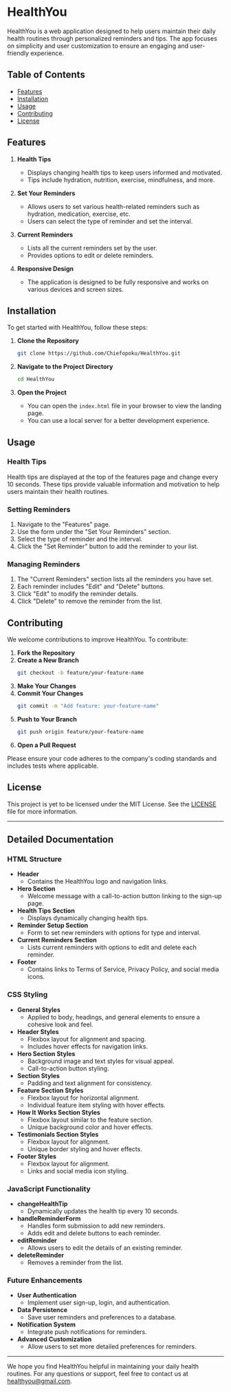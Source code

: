 # HealthYou

HealthYou is a web application designed to help users maintain their daily health routines through personalized reminders and tips. The app focuses on simplicity and user customization to ensure an engaging and user-friendly experience.

## Table of Contents

- [Features](#features)
- [Installation](#installation)
- [Usage](#usage)
- [Contributing](#contributing)
- [License](#license)

## Features


1. **Health Tips**
    - Displays changing health tips to keep users informed and motivated.
    - Tips include hydration, nutrition, exercise, mindfulness, and more.

2. **Set Your Reminders**
    - Allows users to set various health-related reminders such as hydration, medication, exercise, etc.
    - Users can select the type of reminder and set the interval.

3. **Current Reminders**
    - Lists all the current reminders set by the user.
    - Provides options to edit or delete reminders.

4. **Responsive Design**
    - The application is designed to be fully responsive and works on various devices and screen sizes.

## Installation

To get started with HealthYou, follow these steps:

1. **Clone the Repository**
    ```bash
    git clone https://github.com/Chiefopoku/HealthYou.git
    ```

2. **Navigate to the Project Directory**
    ```bash
    cd HealthYou
    ```

3. **Open the Project**
    - You can open the `index.html` file in your browser to view the landing page.
    - You can use a local server for a better development experience.

## Usage

### Health Tips

Health tips are displayed at the top of the features page and change every 10 seconds. These tips provide valuable information and motivation to help users maintain their health routines.

### Setting Reminders

1. Navigate to the "Features" page.
2. Use the form under the "Set Your Reminders" section.
3. Select the type of reminder and the interval.
4. Click the "Set Reminder" button to add the reminder to your list.

### Managing Reminders

1. The "Current Reminders" section lists all the reminders you have set.
2. Each reminder includes "Edit" and "Delete" buttons.
3. Click "Edit" to modify the reminder details.
4. Click "Delete" to remove the reminder from the list.

## Contributing

We welcome contributions to improve HealthYou. To contribute:

1. **Fork the Repository**
2. **Create a New Branch**
    ```bash
    git checkout -b feature/your-feature-name
    ```
3. **Make Your Changes**
4. **Commit Your Changes**
    ```bash
    git commit -m "Add feature: your-feature-name"
    ```
5. **Push to Your Branch**
    ```bash
    git push origin feature/your-feature-name
    ```
6. **Open a Pull Request**

Please ensure your code adheres to the company's coding standards and includes tests where applicable.

## License

This project is yet to be licensed under the MIT License. See the [LICENSE](LICENSE) file for more information.

---

## Detailed Documentation

### HTML Structure

- **Header**
    - Contains the HealthYou logo and navigation links.
- **Hero Section**
    - Welcome message with a call-to-action button linking to the sign-up page.
- **Health Tips Section**
    - Displays dynamically changing health tips.
- **Reminder Setup Section**
    - Form to set new reminders with options for type and interval.
- **Current Reminders Section**
    - Lists current reminders with options to edit and delete each reminder.
- **Footer**
    - Contains links to Terms of Service, Privacy Policy, and social media icons.

### CSS Styling

- **General Styles**
    - Applied to body, headings, and general elements to ensure a cohesive look and feel.
- **Header Styles**
    - Flexbox layout for alignment and spacing.
    - Includes hover effects for navigation links.
- **Hero Section Styles**
    - Background image and text styles for visual appeal.
    - Call-to-action button styling.
- **Section Styles**
    - Padding and text alignment for consistency.
- **Feature Section Styles**
    - Flexbox layout for horizontal alignment.
    - Individual feature item styling with hover effects.
- **How It Works Section Styles**
    - Flexbox layout similar to the feature section.
    - Unique background color and hover effects.
- **Testimonials Section Styles**
    - Flexbox layout for alignment.
    - Unique border styling and hover effects.
- **Footer Styles**
    - Flexbox layout for alignment.
    - Links and social media icon styling.

### JavaScript Functionality

- **changeHealthTip**
    - Dynamically updates the health tip every 10 seconds.
- **handleReminderForm**
    - Handles form submission to add new reminders.
    - Adds edit and delete buttons to each reminder.
- **editReminder**
    - Allows users to edit the details of an existing reminder.
- **deleteReminder**
    - Removes a reminder from the list.

### Future Enhancements

- **User Authentication**
    - Implement user sign-up, login, and authentication.
- **Data Persistence**
    - Save user reminders and preferences to a database.
- **Notification System**
    - Integrate push notifications for reminders.
- **Advanced Customization**
    - Allow users to set more detailed preferences for reminders.

---

We hope you find HealthYou helpful in maintaining your daily health routines. For any questions or support, feel free to contact us at healthyou@gmail.com.

